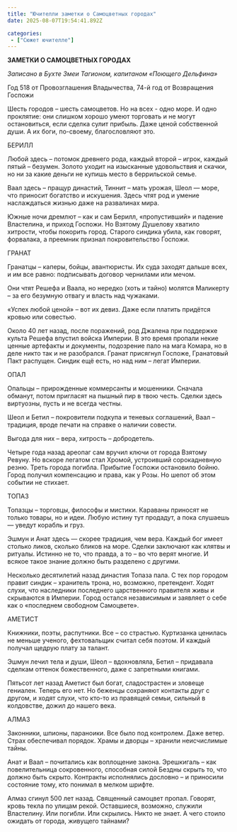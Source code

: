 ```yaml
---
title: "Ючителли заметки о Самоцветных городах"
date: 2025-08-07T19:54:41.892Z

categories:
 - ["Сюжет ючителле"]
---
```


**ЗАМЕТКИ О САМОЦВЕТНЫХ ГОРОДАХ**

*Записано в Бухте Змеи Тагионом, капитаном «Поющего Дельфина»*

Год 518 от Провозглашения Владычества, 74-й год от Возвращения Госпожи

Шесть городов – шесть самоцветов. Но на всех - одно море. И одно
проклятие: они слишком хорошо умеют торговать и не могут остановиться,
если сделка сулит прибыль. Даже ценой собственной души. А их боги,
по-своему, благословляют это.

БЕРИЛЛ

Любой здесь – потомок древнего рода, каждый второй – игрок, каждый пятый
– безумен. Золото уходит на изысканные удовольствия и скачки, но ни за
какие деньги не купишь место в беррильской семье.

Ваал здесь – пращур династий, Тиннит – мать урожая, Шеол — море, что
приносит богатство и искушения. Здесь чтят род и умение наслаждаться
жизнью даже на развалинах мира.

Южные ночи дремлют – как и сам Берилл, «пропустивший» и падение
Властелина, и приход Госпожи. Но Взятому Душелову хватило хитрости,
чтобы покорить город. Старого синдика убила, как говорят, форвалака, а
преемник признал покровительство Госпожи.

ГРАНАТ

Гранатцы – каперы, бойцы, авантюристы. Их суда заходят дальше всех, и им
все равно: подписывать договор чернилами или мечом.

Они чтят Решефа и Ваала, но нередко (хоть и тайно) молятся Маликерту –
за его безумную отвагу и власть над чужаками.

«Успех любой ценой» – вот их девиз. Даже если платить придётся кровью
или совестью.

Около 40 лет назад, после поражений, род Джалена при поддержке культа
Решефа впустил войска Империи. В это время пропали некие ценные
артефакты и документы, подозрение палo на мага Комара, но в деле никто
так и не разобрался. Гранат присягнул Госпоже, Гранатовый Пакт распущен.
Синдик ещё есть, но над ним – легат Империи.

ОПАЛ

Опальцы – прирожденные коммерсанты и мошенники. Сначала обманут, потом
пригласят на пышный пир в твою честь. Сделки здесь виртуозны, пусть и не
всегда честны.

Шеол и Бетил – покровители подкупа и теневых соглашений, Ваал –
традиция, вроде печати на справке о наличии совести.

Выгода для них – вера, хитрость – добродетель.

Четыре года назад ареопаг сам вручил ключи от города Взятому Ревуну. Но
вскоре легатом стал Хромой, устроивший сорокадневную резню. Треть города
погибла. Прибытие Госпожи остановило бойню. Город получил компенсацию и
права, как у Розы. Но шепот об этом событии не стихает.

ТОПАЗ

Топазцы – торговцы, философы и мистики. Караваны приносят не только
товары, но и идеи. Любую истину тут продадут, а пока слушаешь — уведут
корабль и груз.

Эшмун и Анат здесь — скорее традиция, чем вера. Каждый бог имеет столько
ликов, сколько бликов на море. Сделки заключают как клятвы и ритуалы.
Истинно не то, что правда, а то – во что верят многие. И всякое такое
знание должно быть разделено с другими.

Несколько десятилетий назад династия Топаза пала. С тех пор городом
правит синдик – хранитель трона, но, возможно, претендент. Ходят слухи,
что наследники последнего царственного правителя живы и скрываются в
Империи. Город остался независимым и заявляет о себе как о «последнем
свободном Самоцвете».

АМЕТИСТ

Книжники, поэты, распутники. Все – со страстью. Куртизанка ценилась не
меньше ученого, фехтовальщик считал себя поэтом. И каждый получал щедрую
плату за талант.

Эшмун лечил тела и души, Шеол – вдохновляла, Бетил – придавала сделкам
оттенок божественного, даже с запретными книгами.

Пятьсот лет назад Аметист был богат, сладострастен и зловеще гениален.
Теперь его нет. Но беженцы сохраняют контакты друг с другом, и ходят
слухи, что кто-то из правящей семьи, сильный в колдовстве, дожил до
нашего века.

АЛМАЗ

Законники, шпионы, параноики. Все было под контролем. Даже ветер. Страх
обеспечивал порядок. Храмы и дворцы – хранили неисчислимые тайны.

Анат и Ваал – почитались как воплощение закона. Эрешкигаль – как
повелительница сокровенного, способная силой Бездны скрыть то, что
должно быть скрыто. Контракты исполнялись дословно – и приносили
состояние тому, кто понимал в мелком шрифте.

Алмаз сгинул 500 лет назад. Священный самоцвет пропал. Говорят, кровь
текла по улицам рекой. Оставшиеся, возможно, служили Властелину. Или
погибли. Или скрылись. Никто не знает. А чего стоило ожидать от города,
живущего тайнами?
